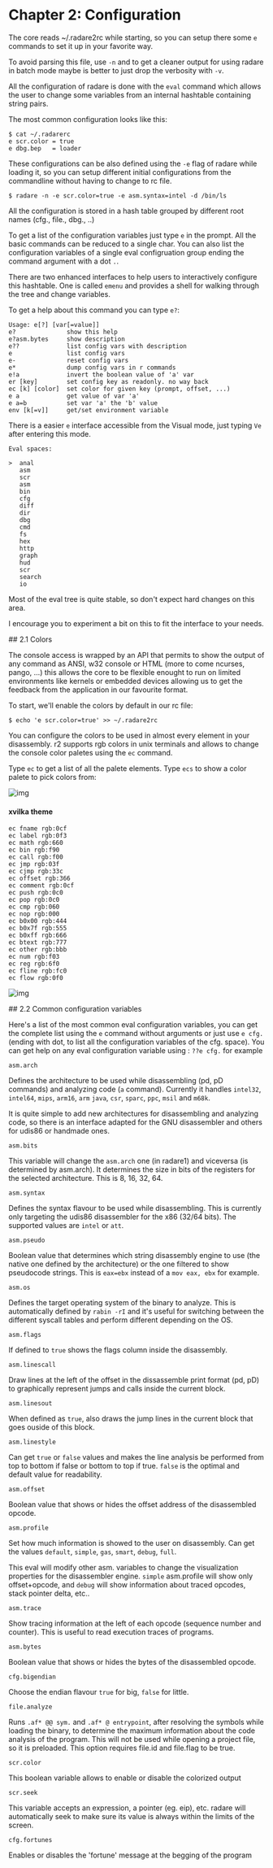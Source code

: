 # Chapter 2: Configuration

The core reads ~/.radare2rc while starting, so you can setup there some `e` commands to set it up in your favorite way.

To avoid parsing this file, use `-n` and to get a cleaner output for using radare in batch mode maybe is better to just drop the verbosity with `-v`.

All the configuration of radare is done with the `eval` command which allows the user to change some variables from an internal hashtable containing string pairs.

The most common configuration looks like this:

    $ cat ~/.radarerc
    e scr.color = true
    e dbg.bep   = loader
    
    
These configurations can be also defined using the `-e` flag of radare while loading it, so you can setup different initial configurations from the commandline without having to change to rc file.

    $ radare -n -e scr.color=true -e asm.syntax=intel -d /bin/ls
    
All the configuration is stored in a hash table grouped by different root names (cfg., file., dbg., ..)

To get a list of the configuration variables just type `e` in the prompt. All the basic commands can be reduced to a single char. You can also list the configuration variables of a single eval configruation group ending the command argument with a dot `.`.

There are two enhanced interfaces to help users to interactively configure this hashtable. One is called `emenu` and provides a shell for walking through the tree and change variables.

To get a help about this command you can type `e?`:

    Usage: e[?] [var[=value]]
    e?              show this help
    e?asm.bytes     show description
    e??             list config vars with description
    e               list config vars
    e-              reset config vars
    e*              dump config vars in r commands
    e!a             invert the boolean value of 'a' var
    er [key]        set config key as readonly. no way back
    ec [k] [color]  set color for given key (prompt, offset, ...)
    e a             get value of var 'a'
    e a=b           set var 'a' the 'b' value
    env [k[=v]]     get/set environment variable

       
There is a easier `e` interface accessible from the Visual mode, just typing `Ve` after entering this mode.

    Eval spaces:                                                                   
    
    >  anal                                                                        
       asm                                                                         
       scr                                                                         
       asm                                                                         
       bin                                                                         
       cfg                                                                         
       diff                                                                        
       dir                                                                         
       dbg                                                                         
       cmd                                                                         
       fs                                                                          
       hex                                                                         
       http                                                                        
       graph                                                                       
       hud                                                                         
       scr                                                                         
       search                                                                      
       io                                                                          
   


Most of the eval tree is quite stable, so don't expect hard changes on this area.

I encourage you to experiment a bit on this to fit the interface to your needs.


## 2.1 Colors

The console access is wrapped by an API that permits to show the output of any command as ANSI, w32 console or HTML (more to come ncurses, pango, ...) this allows the core to be flexible enought to run on limited environments like kernels or embedded devices allowing us to get the feedback from the application in our favourite format.

To start, we'll enable the colors by default in our rc file:

    $ echo 'e scr.color=true' >> ~/.radare2rc
You can configure the colors to be used in almost every element in your disassembly.
r2 supports rgb colors in unix terminals and allows to change the console color paletes using the `ec` command.

Type `ec` to get a list of all the palete elements.
Type `ecs` to show a color palete to pick colors from:

![img](http://lolcathost.org/b/r2pal.png)

#### xvilka theme


    ec fname rgb:0cf
    ec label rgb:0f3
    ec math rgb:660
    ec bin rgb:f90
    ec call rgb:f00
    ec jmp rgb:03f
    ec cjmp rgb:33c
    ec offset rgb:366
    ec comment rgb:0cf
    ec push rgb:0c0
    ec pop rgb:0c0
    ec cmp rgb:060
    ec nop rgb:000
    ec b0x00 rgb:444
    ec b0x7f rgb:555
    ec b0xff rgb:666
    ec btext rgb:777
    ec other rgb:bbb
    ec num rgb:f03
    ec reg rgb:6f0
    ec fline rgb:fc0
    ec flow rgb:0f0

![img](http://xvilka.me/r2-rainbow.png)

## 2.2 Common configuration variables

Here's a list of the most common eval configuration variables, you can get the complete list using the `e` command without arguments or just use `e cfg.` (ending with dot, to list all the configuration variables of the cfg. space). You can get help on any eval configuration variable using : `??e cfg.` for example

    asm.arch
Defines the architecture to be used while disassembling (pd, pD commands) and analyzing code (`a` command). Currently it handles `intel32`, `intel64`, `mips`, `arm16`, `arm` `java`, `csr`, `sparc`, `ppc`, `msil` and `m68k`.

It is quite simple to add new architectures for disassembling and analyzing code, so there is an interface adapted for the GNU disassembler and others for udis86 or handmade ones.

    asm.bits
This variable will change the `asm.arch` one (in radare1) and viceversa (is determined by asm.arch). It determines the size in bits of the registers for the selected architecture. This is 8, 16, 32, 64.

    asm.syntax
Defines the syntax flavour to be used while disassembling. This is currently only targeting the udis86 disassembler for the x86 (32/64 bits). The supported values are `intel` or `att`.

    asm.pseudo
Boolean value that determines which string disassembly engine to use (the native one defined by the architecture) or the one filtered to show pseudocode strings. This is `eax=ebx` instead of a `mov eax, ebx` for example.

    asm.os
Defines the target operating system of the binary to analyze. This is automatically defined by `rabin -rI` and it's useful for switching between the different syscall tables and perform different depending on the OS.

    asm.flags
If defined to `true` shows the flags column inside the disassembly.

    asm.linescall
Draw lines at the left of the offset in the dissassemble print format (pd, pD) to graphically represent jumps and calls inside the current block.

    asm.linesout
When defined as `true`, also draws the jump lines in the current block that goes ouside of this block.

    asm.linestyle
Can get `true` or `false` values and makes the line analysis be performed from top to bottom if false or bottom to top if true. `false` is the optimal and default value for readability.

    asm.offset
Boolean value that shows or hides the offset address of the disassembled opcode.

    asm.profile
Set how much information is showed to the user on disassembly. Can get the values `default`, `simple`, `gas`, `smart`, `debug`, `full`.

This eval will modify other asm. variables to change the visualization properties for the disassembler engine. `simple` asm.profile will show only offset+opcode, and `debug` will show information about traced opcodes, stack pointer delta, etc..

    asm.trace
Show tracing information at the left of each opcode (sequence number and counter). This is useful to read execution traces of programs.

    asm.bytes
Boolean value that shows or hides the bytes of the disassembled opcode.

    cfg.bigendian
Choose the endian flavour `true` for big, `false` for little.

    file.analyze
Runs `.af* @@ sym.` and `.af* @ entrypoint`, after resolving the symbols while loading the binary, to determine the maximum information about the code analysis of the program. This will not be used while opening a project file, so it is preloaded. This option requires file.id and file.flag to be true.

    scr.color
This boolean variable allows to enable or disable the colorized output

    scr.seek
This variable accepts an expression, a pointer (eg. eip), etc. radare will automatically seek to make sure its value is always within the limits of the screen.

    cfg.fortunes
Enables or disables the 'fortune' message at the begging of the program